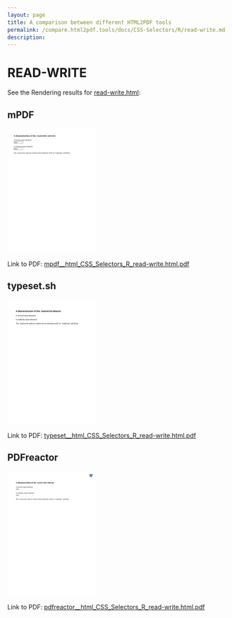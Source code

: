 ```yaml
---
layout: page
title: A comparison between different HTML2PDF tools
permalink: /compare.html2pdf.tools/docs/CSS-Selectors/R/read-write.md
description: 
---
```


# READ-WRITE

See the Rendering results for [read-write.html](/html/CSS%20Selectors/R/read-write.html):

## mPDF
![](mpdf__html_CSS_Selectors_R_read-write.html.png) 

Link to PDF: [mpdf__html_CSS_Selectors_R_read-write.html.pdf](mpdf__html_CSS_Selectors_R_read-write.html.pdf)

## typeset.sh
![](typeset__html_CSS_Selectors_R_read-write.html.png) 

Link to PDF: [typeset__html_CSS_Selectors_R_read-write.html.pdf](typeset__html_CSS_Selectors_R_read-write.html.pdf)

## PDFreactor
![](pdfreactor__html_CSS_Selectors_R_read-write.html.png) 

Link to PDF: [pdfreactor__html_CSS_Selectors_R_read-write.html.pdf](pdfreactor__html_CSS_Selectors_R_read-write.html.pdf)
